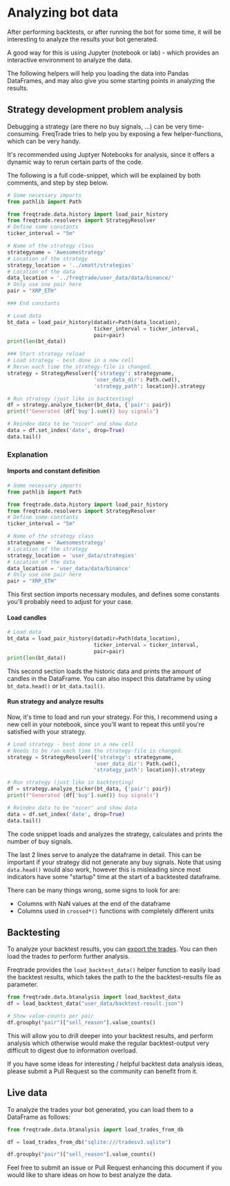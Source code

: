 # Analyzing bot data

After performing backtests, or after running the bot for some time, it will be interesting to analyze the results your bot generated.

A good way for this is using Jupyter (notebook or lab) - which provides an interactive environment to analyze the data.

The following helpers will help you loading the data into Pandas DataFrames, and may also give you some starting points in analyzing the results.

## Strategy development problem analysis

Debugging a strategy (are there no buy signals, ...) can be very time-consuming.
FreqTrade tries to help you by exposing a few helper-functions, which can be very handy.

It's recommended using Juptyer Notebooks for analysis, since it offers a dynamic way to rerun certain parts of the code.

The following is a full code-snippet, which will be explained by both comments, and step by step below.

```python
# Some necessary imports
from pathlib import Path

from freqtrade.data.history import load_pair_history
from freqtrade.resolvers import StrategyResolver
# Define some constants
ticker_interval = "5m"

# Name of the strategy class
strategyname = 'Awesomestrategy'
# Location of the strategy
strategy_location = '../xmatt/strategies'
# Location of the data
data_location = '../freqtrade/user_data/data/binance/'
# Only use one pair here
pair = "XRP_ETH"

### End constants

# Load data
bt_data = load_pair_history(datadir=Path(data_location),
                            ticker_interval = ticker_interval,
                            pair=pair)
print(len(bt_data))

### Start strategy reload
# Load strategy - best done in a new cell
# Rerun each time the strategy-file is changed.
strategy = StrategyResolver({'strategy': strategyname,
                            'user_data_dir': Path.cwd(),
                            'strategy_path': location}).strategy

# Run strategy (just like in backtesting)
df = strategy.analyze_ticker(bt_data, {'pair': pair})
print(f"Generated {df['buy'].sum()} buy signals")

# Reindex data to be "nicer" and show data
data = df.set_index('date', drop=True)
data.tail()

```

### Explanation

#### Imports and constant definition

``` python
# Some necessary imports
from pathlib import Path

from freqtrade.data.history import load_pair_history
from freqtrade.resolvers import StrategyResolver
# Define some constants
ticker_interval = "5m"

# Name of the strategy class
strategyname = 'Awesomestrategy'
# Location of the strategy
strategy_location = 'user_data/strategies'
# Location of the data
data_location = 'user_data/data/binance'
# Only use one pair here
pair = "XRP_ETH"
```

This first section imports necessary modules, and defines some constants you'll probably need to adjust for your case.

#### Load candles

``` python
# Load data
bt_data = load_pair_history(datadir=Path(data_location),
                            ticker_interval = ticker_interval,
                            pair=pair)
print(len(bt_data))
```

This second section loads the historic data and prints the amount of candles in the DataFrame.
You can also inspect this dataframe by using `bt_data.head()` or `bt_data.tail()`.

#### Run strategy and analyze results

Now, it's time to load and run your strategy.
For this, I recommend using a new cell in your notebook, since you'll want to repeat this until you're satisfied with your strategy.

``` python
# Load strategy - best done in a new cell
# Needs to be ran each time the strategy-file is changed.
strategy = StrategyResolver({'strategy': strategyname,
                            'user_data_dir': Path.cwd(),
                            'strategy_path': location}).strategy

# Run strategy (just like in backtesting)
df = strategy.analyze_ticker(bt_data, {'pair': pair})
print(f"Generated {df['buy'].sum()} buy signals")

# Reindex data to be "nicer" and show data
data = df.set_index('date', drop=True)
data.tail()
```

The code snippet loads and analyzes the strategy, calculates and prints the number of buy signals.

The last 2 lines serve to analyze the dataframe in detail.
This can be important if your strategy did not generate any buy signals.
Note that using `data.head()` would also work, however this is misleading since most indicators have some "startup" time at the start of a backtested dataframe.

There can be many things wrong, some signs to look for are:

* Columns with NaN values at the end of the dataframe
* Columns used in `crossed*()` functions with completely different units

## Backtesting

To analyze your backtest results, you can [export the trades](#exporting-trades-to-file).
You can then load the trades to perform further analysis.

Freqtrade provides the `load_backtest_data()` helper function to easily load the backtest results, which takes the path to the the backtest-results file as parameter.

``` python
from freqtrade.data.btanalysis import load_backtest_data
df = load_backtest_data("user_data/backtest-result.json")

# Show value-counts per pair
df.groupby("pair")["sell_reason"].value_counts()

```

This will allow you to drill deeper into your backtest results, and perform analysis which otherwise would make the regular backtest-output very difficult to digest due to information overload.

If you have some ideas for interesting / helpful backtest data analysis ideas, please submit a Pull Request so the community can benefit from it.

## Live data

To analyze the trades your bot generated, you can load them to a DataFrame as follows:

``` python
from freqtrade.data.btanalysis import load_trades_from_db

df = load_trades_from_db("sqlite:///tradesv3.sqlite")

df.groupby("pair")["sell_reason"].value_counts()

```

Feel free to submit an issue or Pull Request enhancing this document if you would like to share ideas on how to best analyze the data.
